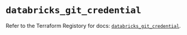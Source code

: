 # `databricks_git_credential`

Refer to the Terraform Registory for docs: [`databricks_git_credential`](https://registry.terraform.io/providers/databricks/databricks/1.24.1/docs/resources/git_credential).

